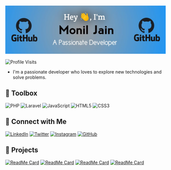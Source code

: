 ![Monil's GitHub Banner](https://github.com/rockstarmonil/rockstarmonil/blob/main/WhatsApp%20Image%202024-07-09%20at%2016.16.12_98b2bc99.jpg)

![Profile Visits](https://komarev.com/ghpvc/?username=rockstarmonil&color=brightgreen)

- I'm a passionate developer who loves to explore new technologies and solve problems. 

## 🧰 Toolbox

![PHP](https://img.shields.io/badge/-PHP-777BB4?style=for-the-badge&logo=php&logoColor=white)
![Laravel](https://img.shields.io/badge/-Laravel-FF2D20?style=for-the-badge&logo=laravel&logoColor=white)
![JavaScript](https://img.shields.io/badge/-JavaScript-F7DF1E?style=for-the-badge&logo=javascript&logoColor=black)
![HTML5](https://img.shields.io/badge/-HTML5-E34F26?style=for-the-badge&logo=html5&logoColor=white)
![CSS3](https://img.shields.io/badge/-CSS3-1572B6?style=for-the-badge&logo=css3&logoColor=white)

## 🔗 Connect with Me

[![LinkedIn](https://img.shields.io/badge/-LinkedIn-0A66C2?style=for-the-badge&logo=linkedin&logoColor=white)](https://www.linkedin.com/in/monil-jain01)
[![Twitter](https://img.shields.io/badge/-Twitter-1DA1F2?style=for-the-badge&logo=twitter&logoColor=white)](https://twitter.com/rockstarmonil_)
[![Instagram](https://img.shields.io/badge/-Instagram-E4405F?style=for-the-badge&logo=instagram&logoColor=white)](https://instagram.com/monil_jain_01)
[![GitHub](https://img.shields.io/badge/-GitHub-181717?style=for-the-badge&logo=github&logoColor=white)](https://github.com/rockstarmonil)

## 🌟 Projects

[![ReadMe Card](https://github-readme-stats.vercel.app/api/pin/?username=rockstarmonil&repo=newphpproject&theme=radical)](https://github.com/rockstarmonil/newphpproject)
[![ReadMe Card](https://github-readme-stats.vercel.app/api/pin/?username=rockstarmonil&repo=Laravel11CRUD&theme=radical)](https://github.com/rockstarmonil/Laravel11CRUD)
[![ReadMe Card](https://github-readme-stats.vercel.app/api/pin/?username=rockstarmonil&repo=Inventory-management-software&theme=radical)](https://github.com/rockstarmonil/Inventory-management-software)
[![ReadMe Card](https://github-readme-stats.vercel.app/api/pin/?username=rockstarmonil&repo=monil-portfolio&theme=radical)](https://github.com/rockstarmonil/monil-portfolio)
